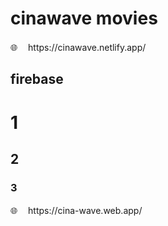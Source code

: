 # cinawave movies
 🌐 ㅤhttps://cinawave.netlify.app/
## firebase
# 1
## 2
### 3
 🌐 ㅤhttps://cina-wave.web.app/

